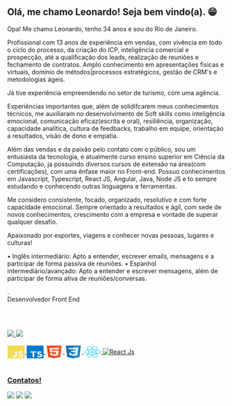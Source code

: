 
## Olá, me chamo Leonardo! Seja bem vindo(a). 😁

<p>Opa! Me chamo Leonardo, tenho 34 anos e sou do Rio de Janeiro. 

Profissional com 13 anos de experiência em vendas, com vivência em todo o ciclo do processo, da criação do ICP, inteligência comercial e prospecção, até a qualificação dos leads, realização de reuniões e fechamento de contratos. 
Amplo conhecimento em apresentações fisicas e virtuais, domínio de métodos|processos estratégicos, gestão de CRM's e metodologias ágeis. 

Já tive experiência empreendendo no setor de turismo, com uma agência.

Experiências importantes que, além de solidifcarem meus conhecimentos técnicos, me auxiliaram no desenvolvimento de Soft skills como inteligência emocional, comunicação eficaz(escrita e oral), resiliência, organização, capacidade analítica, cultura de feedbacks, trabalho em equipe, orientação a resultados, visão de dono e empatia.

Além das vendas e da paixão pelo contato com o público, sou um entusiasta da tecnologia, e atualmente curso ensino superior em Ciência da Computação, ja possuindo diversos cursos de extensão na área(com certificações), com uma ênfase maior no Front-end.
Possuo conhecimentos em Javascript, Typescript, React JS, Angular, Java, Node JS e to sempre estudando e conhecendo outras linguagens e ferramentas.

Me considero consistente, focado, organizado, resolutivo e com forte capacidade emocional. Sempre orientado a resultados e ágil, com sede de novos conhecimentos, crescimento com a empresa e vontade de superar qualquer desafio.

Apaixonado por esportes, viagens e conhecer novas pessoas, lugares e culturas!

• Inglês intermediário: Apto a entender, escrever emails, mensagens e a participar de forma passiva de reuniões.
• Espanhol intermediário/avançado: Apto a entender e escrever mensagens, além de participar de forma ativa de reuniões/conversas. 

.<br>
Desenvolvedor Front End</p>
<br><br>

 <div>
   <a href="https://github.com/lobernardo">
   <img height="180em" src="https://github-readme-stats.vercel.app/api?username=lobernardo&show_icons=true&theme=tokyonight&include_all_commits=true&count_private=true"/>
   <img height="183em" src="https://github-readme-stats.vercel.app/api/top-langs/?username=lobernardo&layout=compact&langs_count=6&theme=tokyonight"/>

</div>
<div style="display: inline_block"><br>
  <img align="center" alt="JS" height="30" width="40" src="https://raw.githubusercontent.com/devicons/devicon/master/icons/javascript/javascript-plain.svg">
 <img align="center" alt="TS" height="30" width="40" src="https://raw.githubusercontent.com/devicons/devicon/master/icons/typescript/typescript-plain.svg">
  <img align="center" alt="HTML" height="30" width="40" src="https://raw.githubusercontent.com/devicons/devicon/master/icons/html5/html5-original.svg">
  <img align="center" alt="CSS" height="30" width="40" src="https://raw.githubusercontent.com/devicons/devicon/master/icons/css3/css3-original.svg">
  <img align="center" alt="React Js" height="30" width="40" src="https://raw.githubusercontent.com/devicons/devicon/master/icons/react/react-original.svg"> 
   <img align="center" alt="React Js" height="30" width="40" src="https://raw.githubusercontent.com/devicons/devicon/master/icons/react/nodejs.svg"> 
 
</div>
 
 <br>
 
  ### Contatos!
 
<div> 
  <a href="https://www.linkedin.com/in/leonardo-obernardo/" target="_blank"><img src="https://img.shields.io/badge/-LinkedIn-%230077B5?style=for-the-badge&logo=linkedin&logoColor=white" target="_blank"></a> 
  <a href="https://www.instagram.com/lobernardo" target="_blank"><img src="https://img.shields.io/badge/-Instagram-%23E4405F?style=for-the-badge&logo=instagram&logoColor=white" target="_blank"></a>
  <a href = "mailto:leo.olivbernardo@gmail.com"><img src="https://img.shields.io/badge/-Gmail-%23333?style=for-the-badge&logo=gmail&logoColor=white" target="_blank"></a>

 

</div>
